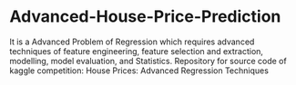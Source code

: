 # Advanced-House-Price-Prediction
It is a Advanced Problem of Regression which requires advanced techniques of feature engineering, feature selection and extraction, modelling, model evaluation, and Statistics.
Repository for source code of kaggle competition: House Prices: Advanced Regression Techniques
